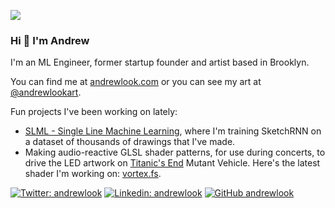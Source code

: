 ![](https://i.ibb.co/XsnhBD4/Screen-Shot-2024-03-09-at-12-26-40-AM.png)

### Hi 👋 I'm Andrew

I'm an ML Engineer, former startup founder and artist based in Brooklyn.

You can find me at [andrewlook.com](https://andrewlook.com/) or you can see my art at [@andrewlookart](https://instagram.com/andrewlookart).

Fun projects I've been working on lately:
- [SLML - Single Line Machine Learning](https://andrewlook.com/projects/slml.html), where I'm training SketchRNN on a dataset of thousands of drawings that I've made.
- Making audio-reactive GLSL shader patterns, for use during concerts, to drive the LED artwork on [Titanic's End](https://github.com/titanicsend/LXStudio-TE) Mutant Vehicle. Here's the latest shader I'm working on: [vortex.fs](https://github.com/titanicsend/LXStudio-TE/pull/448).

[![Twitter: andrewlook](https://img.shields.io/twitter/follow/andrewlook?style=social)](https://twitter.com/andrewlook)
[![Linkedin: andrewlook](https://img.shields.io/badge/-andrewlook-blue?style=flat-square&logo=Linkedin&logoColor=white&link=https://www.linkedin.com/in/andrewlook/)](https://www.linkedin.com/in/andrewlook/)
[![GitHub andrewlook](https://img.shields.io/github/followers/andrewlook?label=follow&style=social)](https://github.com/andrewlook)



<!--
**andrewlook/andrewlook** is a ✨ _special_ ✨ repository because its `README.md` (this file) appears on your GitHub profile.

Here are some ideas to get you started:

- 🔭 I’m currently working on ...
- 🌱 I’m currently learning ...
- 👯 I’m looking to collaborate on ...
- 🤔 I’m looking for help with ...
- 💬 Ask me about ...
- 📫 How to reach me: ...
- 😄 Pronouns: ...
- ⚡ Fun fact: ...
-->
